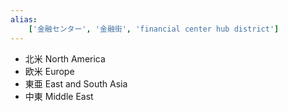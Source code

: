 ```yaml
---
alias:
    ['金融センター', '金融街', 'financial center hub district']
---
```

- 北米 North America
- 欧米 Europe
- 東亜 East and South Asia
- 中東 Middle East